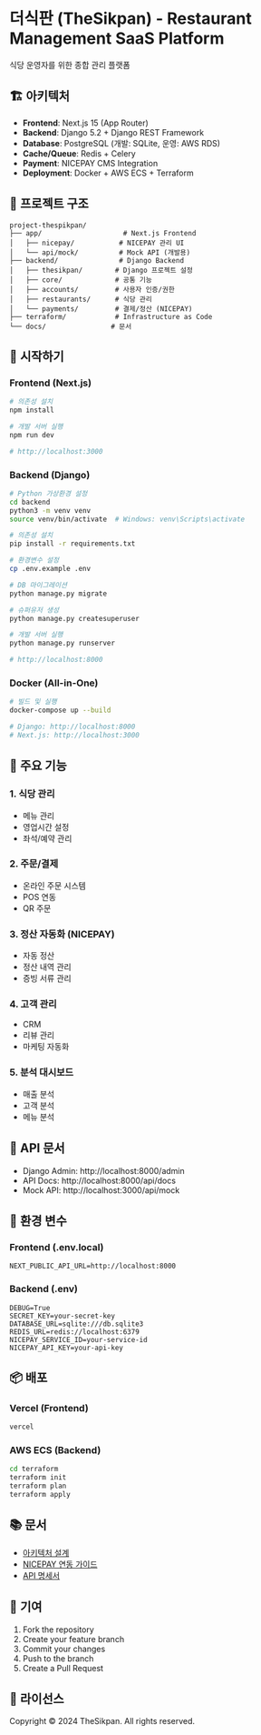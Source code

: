 # 더식판 (TheSikpan) - Restaurant Management SaaS Platform

식당 운영자를 위한 종합 관리 플랫폼

## 🏗 아키텍처

- **Frontend**: Next.js 15 (App Router)
- **Backend**: Django 5.2 + Django REST Framework
- **Database**: PostgreSQL (개발: SQLite, 운영: AWS RDS)
- **Cache/Queue**: Redis + Celery
- **Payment**: NICEPAY CMS Integration
- **Deployment**: Docker + AWS ECS + Terraform

## 📁 프로젝트 구조

```
project-thespikpan/
├── app/                    # Next.js Frontend
│   ├── nicepay/           # NICEPAY 관리 UI
│   └── api/mock/          # Mock API (개발용)
├── backend/               # Django Backend
│   ├── thesikpan/        # Django 프로젝트 설정
│   ├── core/             # 공통 기능
│   ├── accounts/         # 사용자 인증/권한
│   ├── restaurants/      # 식당 관리
│   └── payments/         # 결제/정산 (NICEPAY)
├── terraform/            # Infrastructure as Code
└── docs/                # 문서

```

## 🚀 시작하기

### Frontend (Next.js)

```bash
# 의존성 설치
npm install

# 개발 서버 실행
npm run dev

# http://localhost:3000
```

### Backend (Django)

```bash
# Python 가상환경 설정
cd backend
python3 -m venv venv
source venv/bin/activate  # Windows: venv\Scripts\activate

# 의존성 설치
pip install -r requirements.txt

# 환경변수 설정
cp .env.example .env

# DB 마이그레이션
python manage.py migrate

# 슈퍼유저 생성
python manage.py createsuperuser

# 개발 서버 실행
python manage.py runserver

# http://localhost:8000
```

### Docker (All-in-One)

```bash
# 빌드 및 실행
docker-compose up --build

# Django: http://localhost:8000
# Next.js: http://localhost:3000
```

## 🔑 주요 기능

### 1. 식당 관리
- 메뉴 관리
- 영업시간 설정
- 좌석/예약 관리

### 2. 주문/결제
- 온라인 주문 시스템
- POS 연동
- QR 주문

### 3. 정산 자동화 (NICEPAY)
- 자동 정산
- 정산 내역 관리
- 증빙 서류 관리

### 4. 고객 관리
- CRM
- 리뷰 관리
- 마케팅 자동화

### 5. 분석 대시보드
- 매출 분석
- 고객 분석
- 메뉴 분석

## 📝 API 문서

- Django Admin: http://localhost:8000/admin
- API Docs: http://localhost:8000/api/docs
- Mock API: http://localhost:3000/api/mock

## 🔧 환경 변수

### Frontend (.env.local)
```
NEXT_PUBLIC_API_URL=http://localhost:8000
```

### Backend (.env)
```
DEBUG=True
SECRET_KEY=your-secret-key
DATABASE_URL=sqlite:///db.sqlite3
REDIS_URL=redis://localhost:6379
NICEPAY_SERVICE_ID=your-service-id
NICEPAY_API_KEY=your-api-key
```

## 📦 배포

### Vercel (Frontend)
```bash
vercel
```

### AWS ECS (Backend)
```bash
cd terraform
terraform init
terraform plan
terraform apply
```

## 📚 문서

- [아키텍처 설계](backend/docs/ARCHITECTURE.md)
- [NICEPAY 연동 가이드](docs/NICEPAY_UI_GUIDE.md)
- [API 명세서](docs/API_SPEC.md)

## 🤝 기여

1. Fork the repository
2. Create your feature branch
3. Commit your changes
4. Push to the branch
5. Create a Pull Request

## 📄 라이선스

Copyright © 2024 TheSikpan. All rights reserved.